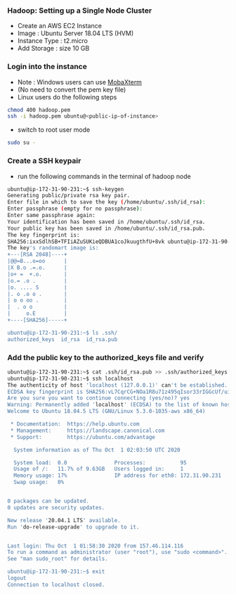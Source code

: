 ### Hadoop: Setting up a Single Node Cluster
* Create an AWS EC2 Instance
* Image : Ubuntu Server 18.04 LTS (HVM)
* Instance Type : t2.micro
* Add Storage : size 10 GB
### Login into the instance 
* Note : Windows users can use [MobaXterm](https://mobaxterm.mobatek.net/)
* (No need to convert the pem key file)
* Linux users do the following steps
``` bash
chmod 400 hadoop.pem
ssh -i hadoop.pem ubuntu@<public-ip-of-instance>
```
* switch to root user mode
``` bash
sudo su -
```
### Create a SSH keypair
* run the following commands in the terminal of hadoop node
``` bash
ubuntu@ip-172-31-90-231:~$ ssh-keygen 
Generating public/private rsa key pair.
Enter file in which to save the key (/home/ubuntu/.ssh/id_rsa): 
Enter passphrase (empty for no passphrase): 
Enter same passphrase again: 
Your identification has been saved in /home/ubuntu/.ssh/id_rsa.
Your public key has been saved in /home/ubuntu/.ssh/id_rsa.pub.
The key fingerprint is:
SHA256:ixxSdlhSB+TFIiAZuSUKieQDBUA1coJkuugthfU+8vk ubuntu@ip-172-31-90-231
The key's randomart image is:
+---[RSA 2048]----+
|@@=B...o=oo      |
|X B.o .=.o.      |
|o+ =  +.o.       |
|o.= .o .         |
|o. .... S        |
|. o .o o .       |
| o o oo .        |
|  . o o          |
|     o.E         |
+----[SHA256]-----+

ubuntu@ip-172-31-90-231:~$ ls .ssh/
authorized_keys  id_rsa  id_rsa.pub
```
### Add the public key to the authorized_keys file and verify 
``` bash
ubuntu@ip-172-31-90-231:~$ cat .ssh/id_rsa.pub >> .ssh/authorized_keys 
ubuntu@ip-172-31-90-231:~$ ssh localhost
The authenticity of host 'localhost (127.0.0.1)' can't be established.
ECDSA key fingerprint is SHA256:vL7CqrCG+NOa1R8u71z495qIsor33rIGGcUf/uibups.
Are you sure you want to continue connecting (yes/no)? yes
Warning: Permanently added 'localhost' (ECDSA) to the list of known hosts.
Welcome to Ubuntu 18.04.5 LTS (GNU/Linux 5.3.0-1035-aws x86_64)

 * Documentation:  https://help.ubuntu.com
 * Management:     https://landscape.canonical.com
 * Support:        https://ubuntu.com/advantage

  System information as of Thu Oct  1 02:03:50 UTC 2020

  System load:  0.0               Processes:           95
  Usage of /:   11.7% of 9.63GB   Users logged in:     1
  Memory usage: 17%               IP address for eth0: 172.31.90.231
  Swap usage:   0%


0 packages can be updated.
0 updates are security updates.

New release '20.04.1 LTS' available.
Run 'do-release-upgrade' to upgrade to it.


Last login: Thu Oct  1 01:58:30 2020 from 157.46.114.116
To run a command as administrator (user "root"), use "sudo <command>".
See "man sudo_root" for details.

ubuntu@ip-172-31-90-231:~$ exit
logout
Connection to localhost closed.
```

